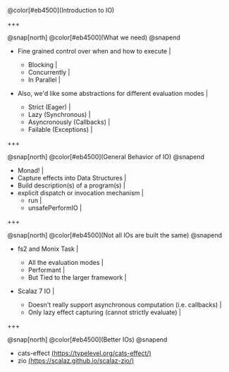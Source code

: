 @color[#eb4500](Introduction to IO)

+++

@snap[north]
@color[#eb4500](What we need)
@snapend

- Fine grained control over when and how to execute |
  - Blocking |
  - Concurrently |
  - In Parallel |
  
- Also, we'd like some abstractions for different evaluation modes  |
  - Strict (Eager) |
  - Lazy (Synchronous) |
  - Asyncronously (Callbacks) |
  - Failable (Exceptions) |


+++

@snap[north]
@color[#eb4500](General Behavior of IO)
@snapend

- Monad! |
- Capture effects into Data Structures |
- Build description(s) of a program(s) |
- explicit dispatch or invocation mechanism |
  - run |
  - unsafePerformIO | 

+++

@snap[north]
@color[#eb4500](Not all IOs are built the same)
@snapend

- fs2 and Monix Task |
  - All the evaluation modes |
  - Performant |
  - But Tied to the larger framework |

- Scalaz 7 IO |
  - Doesn't really support asynchronous computation (i.e. callbacks) |
  - Only lazy effect capturing (cannot strictly evaluate) |

+++

@snap[north]
@color[#eb4500](Better IOs)
@snapend

- cats-effect [(https://typelevel.org/cats-effect/)](https://typelevel.org/cats-effect/)
- zio [(https://scalaz.github.io/scalaz-zio/)](https://scalaz.github.io/scalaz-zio/)

